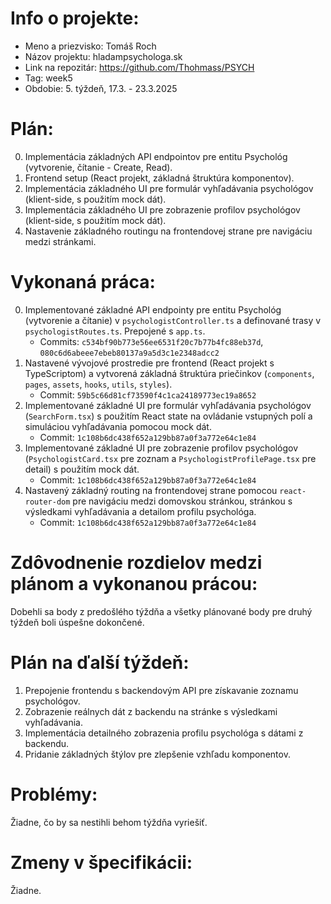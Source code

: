 # Info o projekte:
- Meno a priezvisko: Tomáš Roch
- Názov projektu: hladampsychologa.sk
- Link na repozitár: https://github.com/Thohmass/PSYCH
- Tag: week5
- Obdobie: 5. týždeň, 17.3. - 23.3.2025

# Plán:
0. Implementácia základných API endpointov pre entitu Psychológ (vytvorenie, čítanie - Create, Read).
1. Frontend setup (React projekt, základná štruktúra komponentov).
2. Implementácia základného UI pre formulár vyhľadávania psychológov (klient-side, s použitím mock dát).
3. Implementácia základného UI pre zobrazenie profilov psychológov (klient-side, s použitím mock dát).
4. Nastavenie základného routingu na frontendovej strane pre navigáciu medzi stránkami.

# Vykonaná práca:
0. Implementované základné API endpointy pre entitu Psychológ (vytvorenie a čítanie) v `psychologistController.ts` a definované trasy v `psychologistRoutes.ts`. Prepojené s `app.ts`.
   - Commits: `c534bf90b773e56ee6531f20c7b77b4fc88eb37d`, `080c6d6abeee7ebeb80137a9a5d3c1e2348adcc2`
1. Nastavené vývojové prostredie pre frontend (React projekt s TypeScriptom) a vytvorená základná štruktúra priečinkov (`components`, `pages`, `assets`, `hooks`, `utils`, `styles`).
   - Commit: `59b5c66d81cf73590f4c1ca24189773ec19a8652`
2. Implementované základné UI pre formulár vyhľadávania psychológov (`SearchForm.tsx`) s použitím React state na ovládanie vstupných polí a simuláciou vyhľadávania pomocou mock dát.
   - Commit: `1c108b6dc438f652a129bb87a0f3a772e64c1e84`
3. Implementované základné UI pre zobrazenie profilov psychológov (`PsychologistCard.tsx` pre zoznam a `PsychologistProfilePage.tsx` pre detail) s použitím mock dát.
   - Commit: `1c108b6dc438f652a129bb87a0f3a772e64c1e84`
4. Nastavený základný routing na frontendovej strane pomocou `react-router-dom` pre navigáciu medzi domovskou stránkou, stránkou s výsledkami vyhľadávania a detailom profilu psychológa.
   - Commit: `1c108b6dc438f652a129bb87a0f3a772e64c1e84`

# Zdôvodnenie rozdielov medzi plánom a vykonanou prácou:
Dobehli sa body z predošlého týždňa a všetky plánované body pre druhý týždeň boli úspešne dokončené.

# Plán na ďalší týždeň:
1. Prepojenie frontendu s backendovým API pre získavanie zoznamu psychológov.
2. Zobrazenie reálnych dát z backendu na stránke s výsledkami vyhľadávania.
3. Implementácia detailného zobrazenia profilu psychológa s dátami z backendu.
4. Pridanie základných štýlov pre zlepšenie vzhľadu komponentov.

# Problémy:
Žiadne, čo by sa nestihli behom týždňa vyriešiť.

# Zmeny v špecifikácii:
Žiadne.

